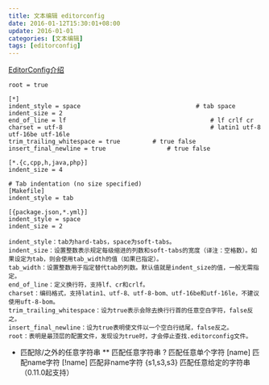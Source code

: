 ```yaml
---
title: 文本编辑 editorconfig
date: 2016-01-12T15:30:01+08:00
update: 2016-01-01
categories: [文本编辑]
tags: [editorconfig]
---
```

[](http://editorconfig.org/)
[EditorConfig介绍](http://ju.outofmemory.cn/entry/104488)

```
root = true

[*]
indent_style = space								# tab space
indent_size = 2
end_of_line = lf 										# lf crlf cr
charset = utf-8											# latin1 utf-8 utf-16be utf-16le
trim_trailing_whitespace = true			# true false
insert_final_newline = true					# true false

[*.{c,cpp,h,java,php}]
indent_size = 4

# Tab indentation (no size specified)
[Makefile]
indent_style = tab

[{package.json,*.yml}]
indent_style = space
indent_size = 2

```

    indent_style：tab为hard-tabs，space为soft-tabs。
    indent_size：设置整数表示规定每级缩进的列数和soft-tabs的宽度（译注：空格数）。如果设定为tab，则会使用tab_width的值（如果已指定）。
    tab_width：设置整数用于指定替代tab的列数。默认值就是indent_size的值，一般无需指定。
    end_of_line：定义换行符，支持lf、cr和crlf。
    charset：编码格式，支持latin1、utf-8、utf-8-bom、utf-16be和utf-16le，不建议使用uft-8-bom。
    trim_trailing_whitespace：设为true表示会除去换行行首的任意空白字符，false反之。
    insert_final_newline：设为true表明使文件以一个空白行结尾，false反之。
    root：表明是最顶层的配置文件，发现设为true时，才会停止查找.editorconfig文件。

* 	匹配除/之外的任意字符串
** 	匹配任意字符串
? 	匹配任意单个字符
[name] 	匹配name字符
[!name] 	匹配非name字符
{s1,s3,s3} 	匹配任意给定的字符串（0.11.0起支持）
